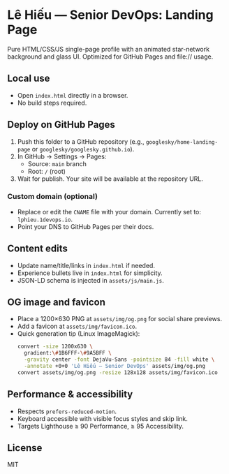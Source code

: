 # Lê Hiếu — Senior DevOps: Landing Page

Pure HTML/CSS/JS single-page profile with an animated star-network background and glass UI. Optimized for GitHub Pages and file:// usage.

## Local use

- Open `index.html` directly in a browser.
- No build steps required.

## Deploy on GitHub Pages

1. Push this folder to a GitHub repository (e.g., `googlesky/home-landing-page` or `googlesky/googlesky.github.io`).
2. In GitHub → Settings → Pages:
   - Source: `main` branch
   - Root: `/` (root)
3. Wait for publish. Your site will be available at the repository URL.

### Custom domain (optional)

- Replace or edit the `CNAME` file with your domain. Currently set to: `lphieu.1devops.io`.
- Point your DNS to GitHub Pages per their docs.

## Content edits

- Update name/title/links in `index.html` if needed.
- Experience bullets live in `index.html` for simplicity.
- JSON-LD schema is injected in `assets/js/main.js`.

## OG image and favicon

- Place a 1200×630 PNG at `assets/img/og.png` for social share previews.
- Add a favicon at `assets/img/favicon.ico`.
- Quick generation tip (Linux ImageMagick):
  ```bash
  convert -size 1200x630 \
    gradient:\#1B6FFF-\#9A5BFF \
    -gravity center -font DejaVu-Sans -pointsize 84 -fill white \
    -annotate +0+0 'Lê Hiếu — Senior DevOps' assets/img/og.png
  convert assets/img/og.png -resize 128x128 assets/img/favicon.ico
  ```

## Performance & accessibility

- Respects `prefers-reduced-motion`.
- Keyboard accessible with visible focus styles and skip link.
- Targets Lighthouse ≥ 90 Performance, ≥ 95 Accessibility.

## License

MIT



